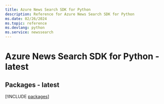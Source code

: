 ```yaml
---
title: Azure News Search SDK for Python
description: Reference for Azure News Search SDK for Python
ms.date: 02/26/2024
ms.topic: reference
ms.devlang: python
ms.service: newssearch
---
```

# Azure News Search SDK for Python - latest
## Packages - latest
[!INCLUDE [packages](news-search-index.md)]
